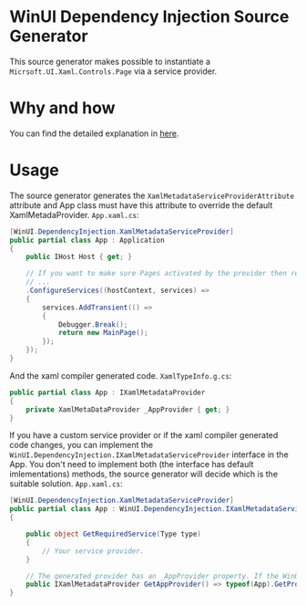 ﻿# WinUI Dependency Injection Source Generator
This source generator makes possible to instantiate a ```Micrsoft.UI.Xaml.Controls.Page``` via a service provider.

# Why and how
You can find the detailed explanation in [here](https://github.com/gabor-budai/WinUI.DependencyInjection/blob/master/README_DETAIL.md).

# Usage
The source generator generates the ```XamlMetadataServiceProviderAttribute``` attribute and App class must have this attribute to override the default XamlMetadaProvider.
```App.xaml.cs```:
```csharp
[WinUI.DependencyInjection.XamlMetadataServiceProvider]
public partial class App : Application
{
    public IHost Host { get; }

    // If you want to make sure Pages activated by the provider then register them like this:
    // ...
    .ConfigureServices((hostContext, services) =>
    {
        services.AddTransient(() =>
        {
            Debugger.Break();
            return new MainPage();
        });
    });
}
```
And the xaml compiler generated code. 
```XamlTypeInfo.g.cs```:
```csharp
public partial class App : IXamlMetadataProvider
{
    private XamlMetaDataProvider _AppProvider { get; }
}
```
If you have a custom service provider or if the xaml compiler generated code changes, you can implement the ```WinUI.DependencyInjection.IXamlMetadataServiceProvider``` interface in the App.
You don't need to implement both (the interface has default imlementations) methods, the source generator will decide which is the suitable solution.
```App.xaml.cs```:
```csharp
[WinUI.DependencyInjection.XamlMetadataServiceProvider]
public partial class App : WinUI.DependencyInjection.IXamlMetadataServiceProvider
{

    public object GetRequiredService(Type type) 
    {
        // Your service provider.
    }

    // The generated provider has an _AppProvider property. If the WinUI team changes its name, you can update it with the new name here.
    public IXamlMetadataProvider GetAppProvider() => typeof(App).GetProperty("NewAppProviderName", BindingFlags.NonPublic | BindingFlags.Instance).GetValue(this);
}
```